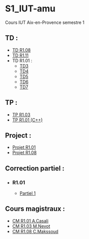 # S1_IUT-amu
Cours IUT Aix-en-Provence semestre 1


## TD :

- [TD R1.08](https://github.com/killbib-coder/S1_IUT-amu/blob/main/TD/R108_Makssoud)
- [TD R1.11](https://github.com/killbib-coder/S1_IUT-amu/blob/main/TD/R111_Salou)
- TD R1.01 :
  - [TD3](https://github.com/killbib-coder/S1_IUT-amu/blob/main/TD/Algo/TD3_R1.01.algo)
  - [TD4](https://github.com/killbib-coder/S1_IUT-amu/blob/main/TD/Algo/TD4_R1.01.algo)
  - [TD5](https://github.com/killbib-coder/S1_IUT-amu/tree/main/TD/Algo/TD5%20R1.01)
  - [TD6](https://github.com/killbib-coder/S1_IUT-amu/tree/main/TD/Algo/TD6%20R1.01)
  - [TD7](https://github.com/killbib-coder/S1_IUT-amu/tree/main/TD/Algo/TD7%20R1.01)

## TP :

- [TP R1.03](https://github.com/killbib-coder/S1_IUT-amu/blob/main/TP/R103)
- [TP R1.01 (C++)](https://github.com/killbib-coder/S1_IUT-amu/tree/main/TP/C%2B%2B)

## Project :
- [Projet R1.01](https://github.com/killbib-coder/S1_IUT-amu/tree/main/Project/R1.01-Project)
- [Projet R1.08](https://github.com/killbib-coder/S1_IUT-amu/tree/main/Project/R1.08-Project)

## Correction partiel :
- ### R1.01
  - [Partiel 1](https://github.com/killbib-coder/S1_IUT-amu/blob/main/Correction/Partiel1_R101)

## Cours magistraux : 
- [CM R1.01 A.Casali](https://github.com/killbib-coder/S1_IUT-amu/blob/main/CM/R101_Casali)
- [CM R1.03 M.Nevot](https://github.com/killbib-coder/S1_IUT-amu/blob/main/CM/R103_Nevot)
- [CM R1.08 C.Makssoud](https://github.com/killbib-coder/S1_IUT-amu/blob/main/CM/R108_Makssoud)
